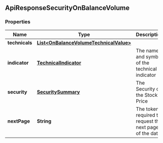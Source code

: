 
## ApiResponseSecurityOnBalanceVolume

### Properties
Name | Type | Description | Notes
------------ | ------------- | ------------- | -------------
**technicals** | [**List&lt;OnBalanceVolumeTechnicalValue&gt;**](OnBalanceVolumeTechnicalValue.md) |  |  [optional]
**indicator** | [**TechnicalIndicator**](TechnicalIndicator.md) | The name and symbol of the technical indicator |  [optional]
**security** | [**SecuritySummary**](SecuritySummary.md) | The Security of the Stock Price |  [optional]
**nextPage** | **String** | The token required to request the next page of the data |  [optional]



